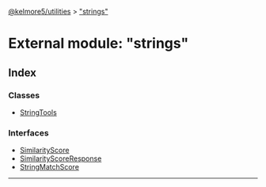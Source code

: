 [@kelmore5/utilities](../README.md) > ["strings"](../modules/_strings_.md)

# External module: "strings"

## Index

### Classes

* [StringTools](../classes/_strings_.stringtools.md)

### Interfaces

* [SimilarityScore](../interfaces/_strings_.similarityscore.md)
* [SimilarityScoreResponse](../interfaces/_strings_.similarityscoreresponse.md)
* [StringMatchScore](../interfaces/_strings_.stringmatchscore.md)

---

